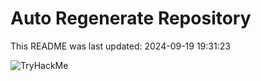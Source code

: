 # Auto Regenerate Repository

This README was last updated: 2024-09-19 19:31:23

 ![TryHackMe](https://tryhackme.com/badge/533634)